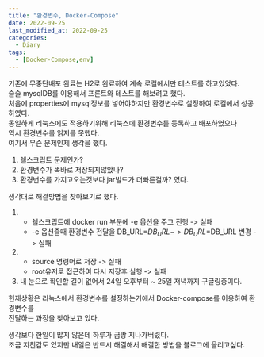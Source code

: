 ```yaml
---
title: "환경변수, Docker-Compose"
date: 2022-09-25
last_modified_at: 2022-09-25
categories: 
  - Diary
tags:
  - [Docker-Compose,env]
---
```

기존에 무중단배포 완료는 H2로 완료하여 계속 로컬에서만 테스트를 하고있었다.  
슬슬 mysqlDB를 이용해서 프론트와 테스트를 해보려고 했다.  
처음에 properties에 mysql정보를 넣어야하지만 환경변수로 설정하여 로컬에서 성공하였다.  
동일하게 리눅스에도 적용하기위해 리눅스에 환경변수를 등록하고 배포하였으나  
역시 환경변수를 읽지를 못했다.  
여기서 무슨 문제인제 생각을 했다.
1. 쉘스크립트 문제인가?
2. 환경변수가 똑바로 저장되지않았나?
3. 환경변수를 가지고오는것보다 jar빌드가 더빠른걸까?
였다.  

생각대로 해결방법을 찾아보기로 했다.  
1. - 쉘스크립트에 docker run 부분에 -e 옵션을 주고 진행 -> 실패
    - -e 옵션줄때 환경변수 전달을 DB_URL=${DB_URL}->DB_URL=$DB_URL 변경 -> 실패
2. - source 명령어로 저장 -> 실패
    - root유저로 접근하여 다시 저장후 실행 -> 실패
3. 내 눈으로 확인할 길이 없어서 24일 오후부터 ~ 25일 저녁까지 구글링중이다.

현재상황은 리눅스에서 환경변수를 설정하는거에서 Docker-compose를 이용하여 환경변수를  
전달하는 과정을 찾아보고 있다.  

생각보다 한일이 많지 않은데 하루가 금방 지나가버렸다.  
조금 지친감도 있지만 내일은 반드시 해결해서 해결한 방법을 블로그에 올리고싶다.  
